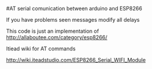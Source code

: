 #AT serial comunication between arduino and ESP8266

If you have problems seen messages modify all delays

This code is just an implementation of http://allaboutee.com/category/esp8266/

Itiead wiki for AT commands

http://wiki.iteadstudio.com/ESP8266_Serial_WIFI_Module


